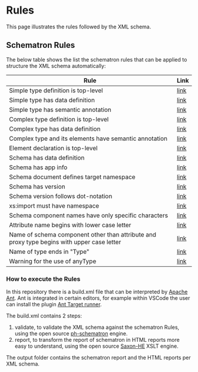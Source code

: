 # Rules

This page illustrates the rules followed by the XML schema.

## Schematron Rules

The below table shows the list the schematron rules that can be applied to structure the XML schema automatically:

| Rule  | Link |
| ------------- | ------------- |
| Simple type definition is top-level  | [link](https://github.com/SEMICeu/XML-schema/blob/main/rules/rules_schematron.sch#L23) |
| Simple type has data definition  | [link](https://github.com/SEMICeu/XML-schema/blob/main/rules/rules_schematron.sch#L29)  |
| Simple type has semantic annotation | [link](https://github.com/SEMICeu/XML-schema/blob/main/rules/rules_schematron.sch#L35)  |
| Complex type definition is top-level | [link](https://github.com/SEMICeu/XML-schema/blob/main/rules/rules_schematron.sch#L41)  |
| Complex type has data definition | [link](https://github.com/SEMICeu/XML-schema/blob/main/rules/rules_schematron.sch#L47)  |
| Complex type and its elements have semantic annotation | [link](https://github.com/SEMICeu/XML-schema/blob/main/rules/rules_schematron.sch#L53)  |
| Element declaration is top-level | [link](https://github.com/SEMICeu/XML-schema/blob/main/rules/rules_schematron.sch#L67)  |
| Schema has data definition | [link](https://github.com/SEMICeu/XML-schema/blob/main/rules/rules_schematron.sch#L73)  |
| Schema has app info | [link](https://github.com/SEMICeu/XML-schema/blob/main/rules/rules_schematron.sch#L79)  |
| Schema document defines target namespace  | [link](https://github.com/SEMICeu/XML-schema/blob/main/rules/rules_schematron.sch#L85)  |
| Schema has version  | [link](https://github.com/SEMICeu/XML-schema/blob/main/rules/rules_schematron.sch#L91)  |
| Schema version follows dot-notation  | [link](https://github.com/SEMICeu/XML-schema/blob/main/rules/rules_schematron.sch#L97)  |
| xs:import must have namespace  | [link](https://github.com/SEMICeu/XML-schema/blob/main/rules/rules_schematron.sch#L103)  |
| Schema component names have only specific characters  | [link](https://github.com/SEMICeu/XML-schema/blob/main/rules/rules_schematron.sch#L109)  |
| Attribute name begins with lower case letter  | [link](https://github.com/SEMICeu/XML-schema/blob/main/rules/rules_schematron.sch#L115)  |
| Name of schema component other than attribute and proxy type begins with upper case letter  | [link](https://github.com/SEMICeu/XML-schema/blob/main/rules/rules_schematron.sch#L122)  |
| Name of type ends in "Type"  | [link](https://github.com/SEMICeu/XML-schema/blob/main/rules/rules_schematron.sch#L134)  |
| Warning for the use of anyType | [link](https://github.com/SEMICeu/XML-schema/blob/main/rules/rules_schematron.sch#L143)  |

### How to execute the Rules

In this repository there is a build.xml file that can be interpreted by [Apache Ant](https://ant.apache.org/).
Ant is integrated in certain editors, for example within VSCode the user can install the  plugin [Ant Target runner](https://marketplace.visualstudio.com/items?itemName=nickheap.vscode-ant).

The build.xml contains 2 steps:
1) validate, to validate the XML schema against the schematron Rules, using the open source [ph-schematron](https://github.com/phax/ph-schematron) engine.
2) report, to transform the report of schematron in HTML reports more easy to understand, using the open source [Saxon-HE](https://github.com/Saxonica/Saxon-HE) XSLT engine.

The output folder contains the schematron report and the HTML reports per XML schema.









